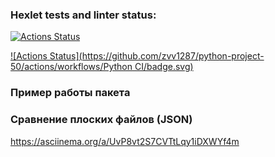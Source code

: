 ### Hexlet tests and linter status:
[![Actions Status](https://github.com/zvv1287/python-project-50/actions/workflows/hexlet-check.yml/badge.svg)](https://github.com/zvv1287/python-project-50/actions)

[![Actions Status](https://github.com/zvv1287/python-project-50/actions/workflows/Python CI/badge.svg)](https://github.com/zvv1287/python-project-50/actions)

### Пример работы пакета
### Сравнение плоских файлов (JSON)
https://asciinema.org/a/UvP8vt2S7CVTtLqy1iDXWYf4m
